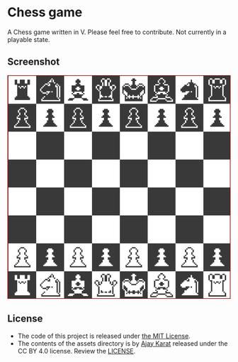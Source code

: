 # Chess game

A Chess game written in V. Please feel free to contribute. Not currently in a playable state.

## Screenshot
![screenshot](./screenshot.png)

## License
- The code of this project is released under [the MIT License](./LICENSE).
- The contents of the assets directory is by [Ajay Karat](http://devilswork.shop/) released under the CC BY 4.0 license. Review the  [LICENSE](https://creativecommons.org/licenses/by/4.0/).
